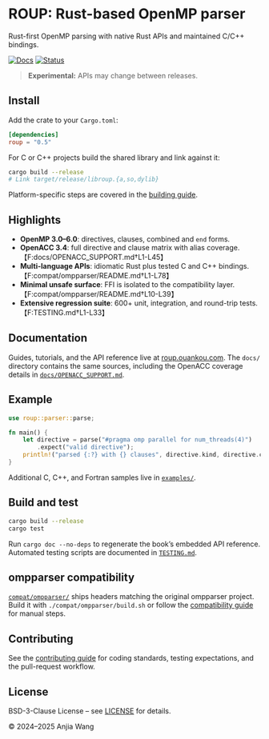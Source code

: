 # ROUP: Rust-based OpenMP parser

Rust-first OpenMP parsing with native Rust APIs and maintained C/C++ bindings.

[![Docs](https://img.shields.io/badge/docs-roup.ouankou.com-blue)](https://roup.ouankou.com)
[![Status](https://img.shields.io/badge/status-experimental-orange)](https://github.com/ouankou/roup)

> **Experimental:** APIs may change between releases.

## Install

Add the crate to your `Cargo.toml`:

```toml
[dependencies]
roup = "0.5"
```

For C or C++ projects build the shared library and link against it:

```bash
cargo build --release
# Link target/release/libroup.{a,so,dylib}
```

Platform-specific steps are covered in the [building guide](https://roup.ouankou.com/building.html).

## Highlights

- **OpenMP 3.0–6.0**: directives, clauses, combined and `end` forms.
- **OpenACC 3.4**: full directive and clause matrix with alias coverage.【F:docs/OPENACC_SUPPORT.md†L1-L45】
- **Multi-language APIs**: idiomatic Rust plus tested C and C++ bindings.【F:compat/ompparser/README.md†L1-L78】
- **Minimal unsafe surface**: FFI is isolated to the compatibility layer.【F:compat/ompparser/README.md†L10-L39】
- **Extensive regression suite**: 600+ unit, integration, and round-trip tests.【F:TESTING.md†L1-L33】

## Documentation

Guides, tutorials, and the API reference live at [roup.ouankou.com](https://roup.ouankou.com). The `docs/` directory contains
the same sources, including the OpenACC coverage details in [`docs/OPENACC_SUPPORT.md`](docs/OPENACC_SUPPORT.md).

## Example

```rust
use roup::parser::parse;

fn main() {
    let directive = parse("#pragma omp parallel for num_threads(4)")
        .expect("valid directive");
    println!("parsed {:?} with {} clauses", directive.kind, directive.clauses.len());
}
```

Additional C, C++, and Fortran samples live in [`examples/`](examples/).

## Build and test

```bash
cargo build --release
cargo test
```

Run `cargo doc --no-deps` to regenerate the book’s embedded API reference. Automated testing scripts are documented in
[`TESTING.md`](TESTING.md).

## ompparser compatibility

[`compat/ompparser/`](compat/ompparser/) ships headers matching the original ompparser project. Build it with
`./compat/ompparser/build.sh` or follow the [compatibility guide](docs/book/src/ompparser-compat.md) for manual steps.

## Contributing

See the [contributing guide](https://roup.ouankou.com/contributing.html) for coding standards, testing expectations, and the
pull-request workflow.

## License

BSD-3-Clause License – see [LICENSE](LICENSE) for details.

© 2024–2025 Anjia Wang
